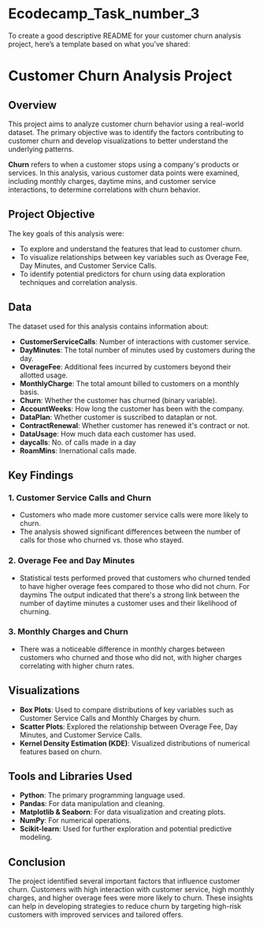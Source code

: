 # Ecodecamp_Task_number_3
To create a good descriptive README for your customer churn analysis project, here’s a template based on what you've shared:


# Customer Churn Analysis Project

## Overview
This project aims to analyze customer churn behavior using a real-world dataset. The primary objective was to identify the factors contributing to customer churn and develop visualizations to better understand the underlying patterns.

**Churn** refers to when a customer stops using a company's products or services. In this analysis, various customer data points were examined, including monthly charges, daytime mins, and customer service interactions, to determine correlations with churn behavior.

## Project Objective
The key goals of this analysis were:
- To explore and understand the features that lead to customer churn.
- To visualize relationships between key variables such as Overage Fee, Day Minutes, and Customer Service Calls.
- To identify potential predictors for churn using data exploration techniques and correlation analysis.

## Data
The dataset used for this analysis contains information about:
- **CustomerServiceCalls**: Number of interactions with customer service.
- **DayMinutes**: The total number of minutes used by customers during the day.
- **OverageFee**: Additional fees incurred by customers beyond their allotted usage.
- **MonthlyCharge**: The total amount billed to customers on a monthly basis.
- **Churn**: Whether the customer has churned (binary variable).
- **AccountWeeks**: How long the customer has been with the company. 
- **DataPlan**: Whether customer is suscribed to dataplan or not.
- **ContractRenewal**: Whether customer has renewed it's contract or not.
- **DataUsage**: How much data each customer has used.
- **daycalls**: No. of calls made in a day
- **RoamMins**: Inernational calls made.
  
## Key Findings
### 1. **Customer Service Calls and Churn**
   - Customers who made more customer service calls were more likely to churn.
   - The analysis showed significant differences between the number of calls for those who churned vs. those who stayed.

### 2. **Overage Fee and Day Minutes**
   - Statistical tests performed proved that customers who churned tended to have higher overage fees compared to those who did not churn. For daymins The output indicated that there's a strong link between the number of daytime minutes a customer uses and their likelihood of churning.


### 3. **Monthly Charges and Churn**
   - There was a noticeable difference in monthly charges between customers who churned and those who did not, with higher charges correlating with higher churn rates.

## Visualizations
- **Box Plots**: Used to compare distributions of key variables such as Customer Service Calls and Monthly Charges by churn.
- **Scatter Plots**: Explored the relationship between Overage Fee, Day Minutes, and Customer Service Calls.
- **Kernel Density Estimation (KDE)**: Visualized distributions of numerical features based on churn.

## Tools and Libraries Used
- **Python**: The primary programming language used.
- **Pandas**: For data manipulation and cleaning.
- **Matplotlib & Seaborn**: For data visualization and creating plots.
- **NumPy**: For numerical operations.
- **Scikit-learn**: Used for further exploration and potential predictive modeling.

## Conclusion
The project identified several important factors that influence customer churn. Customers with high interaction with customer service, high monthly charges, and higher overage fees were more likely to churn. These insights can help in developing strategies to reduce churn by targeting high-risk customers with improved services and tailored offers.
